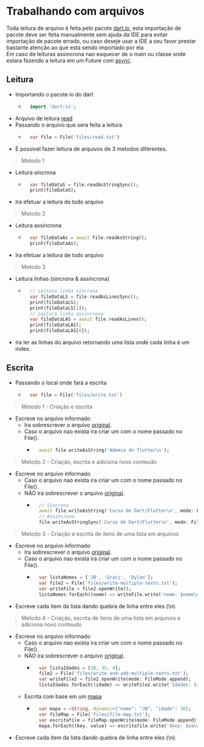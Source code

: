 # Trabalhando com arquivos
Toda leitura de arquivo é feita pelo pacote [dart.io](https://api.dart.dev/stable/2.16.1/dart-io/dart-io-library.html), esta importação de pacote deve ser feita manualmente sem ajuda da IDE para evitar importação de pacote errado, ou caso deseje usar a IDE a seu favor prestar bastante atenção ao que esta sendo importado por ela<br>
Em caso de leituras assincrona nao esquecer de o main ou classe onde estara fazendo a leitura em um Future com [async](../Async.md).

## Leitura
- Importando o pacote io do dart
    - ```dart
        import 'dart:io';
      ```
- Arquivo de leitura [read](./files/read.txt)
- Passando o arquivo que sera feita a leitura
    - ```dart
        var file = File('files/read.txt')
      ```
- É possivel fazer leitura de arquivos de 3 metodos diferentes.
>Metodo 1
- Leitura sincrona
    - ```dart
        var fileDataS = file.readAsStringSync();
        print(fileDataS);
        ```
- Ira efetuar a leitura de todo arquivo
>Metodo 2
- Leitura assincrona
    - ```dart
        var fileDataAs = await file.readAsString();
        print(fileDataAs);
        ```
- Ira efetuar a leitura de todo arquivo
>Metodo 3
- Leitura linhas (sincrona & assincrona)
    - ```dart
        // Leitura linha sincrona
        var fileDataLS = file.readAsLinesSync();
        print(fileDataLS);
        print(fileDataLS[1]);
        // Leitura linha assincrona
        var fileDataLAS = await file.readAsLines();
        print(fileDataLAS);
        print(fileDataLAS[0]);
        ```
- Ira ler as linhas do arquivo retornando uma lista onde cada linha é um index.
## Escrita
- Passando o local onde fará a escrita
    - ```dart
        var file = File('files/write.txt')
      ```
>Metodo 1 - Criação e escrita
- Escreve no arquivo informado
    - Ira sobrescrever o arquivo [original](./files/write.txt).
    - Caso o arquivo nao exista ira criar um com o nome passado no File().
        - ```dart
            await file.writeAsString('Ademia do flutter\n');
            ```
>Metodo 2 - Criação, escrita e adiciona novo conteudo
- Escreve no arquivo informado
    - Caso o arquivo nao exista ira criar um com o nome passado no File().
    - NÃO ira sobrescrever o arquivo [original](./files/write.txt).
        - ```dart
            // Sincrona
            await file.writeAsString('Curso de Dart/Flutter\n', mode: FileMode.append);
            // Assincrona
            file.writeAsStringSync('Curso de Dart/Flutter\n', mode: FileMode.append);
            ```
>Metodo 3 - Criação e escrita de itens de uma lista em arquivos 
- Escreve no arquivo informado
    - Ira sobrescrever o arquivo [original](./files/write-multiple-texts.txt).
    - Caso o arquivo nao exista ira criar um com o nome passado no File().
        - ```dart
            var listaNomes = ['JB', 'Graci', 'Dylan'];
            var file2 = File('files/write-multiple-texts.txt');
            var writeFile = file2.openWrite();
            listaNomes.forEach((nome) => writeFile.write('nome: $nome\n'));
            ```
- Escreve cada item da lista dando quebra de linha entre eles (\n).
>Metodo 4 - Criação, escrita de itens de uma lista em arquivos e adiciona novo conteudo
- Escreve no arquivo informado
    - Caso o arquivo nao exista ira criar um com o nome passado no File().
    - NÃO ira sobrescrever o arquivo [original](./files/write-and-add-multiple-texts.txt).
        - ```dart
            var listaIdades = [30, 35, 4];
            file2 = File('files/write-and-add-multiple-texts.txt');
            var writeFile2 = file2.openWrite(mode: FileMode.append);
            listaIdades.forEach((idade) => writeFile2.write('Idades: $idade\n'));
            ```
    - Escrita com base em um [mapa](./files/file-map.txt)
        - ```dart
            var mapa = <String, dynamic>{"nome": "JB", "idade": 30};
            var fileMap = File('files/file-map.txt');
            var escritafile = fileMap.openWrite(mode: FileMode.append);
            mapa.forEach((key, value) => escritafile.write('$key: $value\n'));
            ```
- Escreve cada item da lista dando quebra de linha entre eles (\n).